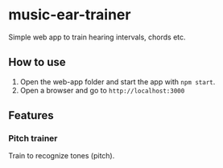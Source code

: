 # music-ear-trainer

Simple web app to train hearing intervals, chords etc.

## How to use

1. Open the web-app folder and start the app with `npm start`.
1. Open a browser and go to `http://localhost:3000`

## Features

### Pitch trainer

Train to recognize tones (pitch).

